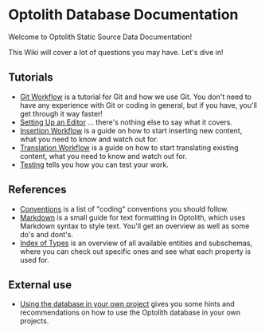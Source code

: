 # Optolith Database Documentation

Welcome to Optolith Static Source Data Documentation!

This Wiki will cover a lot of questions you may have. Let's dive in!

## Tutorials

- [Git Workflow](./Git-Workflow) is a tutorial for Git and how we use Git. You don't need to have any experience with Git or coding in general, but if you have, you'll get through it way faster!
- [Setting Up an Editor](./Setting-Up-an-Editor) ... there's nothing else to say what it covers.
- [Insertion Workflow](./Insertion-Workflow) is a guide on how to start inserting new content, what you need to know and watch out for.
- [Translation Workflow](./Translation-Workflow) is a guide on how to start translating existing content, what you need to know and watch out for.
- [Testing](./Testing) tells you how you can test your work.

## References

- [Conventions](./Conventions) is a list of "coding" conventions you should follow.
- [Markdown](./Markdown) is a small guide for text formatting in Optolith, which uses Markdown syntax to style text. You'll get an overview as well as some do's and dont's.
- [Index of Types](./Index-of-Types) is an overview of all available entities and subschemas, where you can check out specific ones and see what each property is used for.

## External use

- [Using the database in your own project](./Using-the-database-in-your-own-project) gives you some hints and recommendations on how to use the Optolith database in your own projects.
